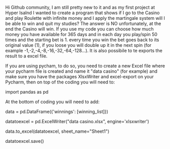 Hi Github community,
I am still pretty new to it and as my first project at Hyper Isalnd I wanted to create a program that shows if I go to the Casino and play Roulette with infinite money and I apply the martingale system will I be able to win and quit my studies?
The answer is NO unfortunately, at the end the Casino will win.
If you use my code you can choose how much money you have available for 365 days and in each day you play/spin 50 times and the starting bet is 1.
every time you win the bet goes back to its original value (1), if you loose you will double up it in the next spin (for example -1,-2,-4,-8,-16,-32,-64,-128...).
It is also possibile to te exports the result to a excel file.

If you are using pycham, to do so, you need to create a new Excel file where your pycharm file is created and name it "data casino" (for example)
and make sure you have the packages XlsxWriter and excel-export on your Pycharm, then on top of the coding you will need to:


import pandas as pd






At the bottom of coding you will need to add:


data = pd.DataFrame({'winnings': [winning_list]})

datatoexcel = pd.ExcelWriter("data casino.xlsx", engine='xlsxwriter')

data.to_excel(datatoexcel, sheet_name="Sheet1")

datatoexcel.save()


